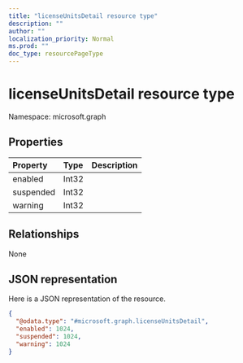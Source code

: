 ```yaml
---
title: "licenseUnitsDetail resource type"
description: ""
author: ""
localization_priority: Normal
ms.prod: ""
doc_type: resourcePageType
---
```


# licenseUnitsDetail resource type


Namespace: microsoft.graph



## Properties
|Property|Type|Description|
|:---|:---|:---|
|enabled|Int32||
|suspended|Int32||
|warning|Int32||

## Relationships
None

## JSON representation
Here is a JSON representation of the resource.
<!-- {
  "blockType": "resource",
  "@odata.type": "microsoft.graph.licenseUnitsDetail"
}
-->
``` json
{
  "@odata.type": "#microsoft.graph.licenseUnitsDetail",
  "enabled": 1024,
  "suspended": 1024,
  "warning": 1024
}
```

